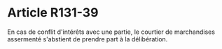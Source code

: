 # Article R131-39

En cas de conflit d'intérêts avec une partie, le courtier de marchandises assermenté s'abstient de prendre part à la délibération.
